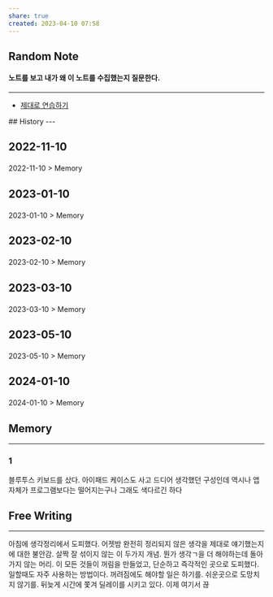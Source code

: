 ```yaml
---
share: true
created: 2023-04-10 07:58
---
```


## Random Note
#### 노트를 보고 내가 왜 이 노트를 수집했는지 질문한다.
---
<p><span><ul>
<li><a data-tooltip-position="top" aria-label="Infinity Drawer/제대로 연습하기.md" data-href="Infinity Drawer/제대로 연습하기.md" href="Infinity Drawer/제대로 연습하기.md" class="internal-link" target="_blank" rel="noopener">제대로 연습하기</a></li>
</ul></span></p>
## History
---
<h2><span><p>2022-11-10</p></span></h2><p><span><p><span alt="2022-11-10 > Memory" src="2022-11-10#Memory" class="internal-embed">2022-11-10 &gt; Memory</span></p></span></p><h2><span><p>2023-01-10</p></span></h2><p><span><p><span alt="2023-01-10 > Memory" src="2023-01-10#Memory" class="internal-embed">2023-01-10 &gt; Memory</span></p></span></p><h2><span><p>2023-02-10</p></span></h2><p><span><p><span alt="2023-02-10 > Memory" src="2023-02-10#Memory" class="internal-embed">2023-02-10 &gt; Memory</span></p></span></p><h2><span><p>2023-03-10</p></span></h2><p><span><p><span alt="2023-03-10 > Memory" src="2023-03-10#Memory" class="internal-embed">2023-03-10 &gt; Memory</span></p></span></p><h2><span><p>2023-05-10</p></span></h2><p><span><p><span alt="2023-05-10 > Memory" src="2023-05-10#Memory" class="internal-embed">2023-05-10 &gt; Memory</span></p></span></p><h2><span><p>2024-01-10</p></span></h2><p><span><p><span alt="2024-01-10 > Memory" src="2024-01-10#Memory" class="internal-embed">2024-01-10 &gt; Memory</span></p></span></p>


## Memory
---
### 1
블루투스 키보드를 샀다. 아이패드 케이스도 사고 드디어 생각했던 구성인데
역시나 앱자체가 프로그램보다는 떨어지는구나
그래도 색다르긴 하다


## Free Writing
---
아침에 생각정리에서 도피했다. 어젯밤 완전히 정리되지 않은 생각을 제대로 얘기했는지에 대한 불안감. 살짝 잘 섞이지 않는 이 두가지 개념. 뭔가 생각ㄱ을 더 해야하는데 돌아가지 않는 머리. 이 모든 것들이 꺼림을 만들었고, 단순하고 즉각적인 곳으로 도피했다.
일할때도 자주 사용하는 방법이다. 꺼려짐에도 해야할 일은 하기를. 쉬운곳으로 도망치지 않기를. 뒤늦게 시간에 쫓겨 딜레이를 시키고 있다. 이제 여기서 끊